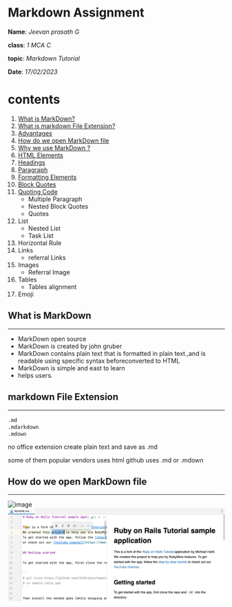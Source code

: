 # Markdown Assignment

**Name**: _Jeevan prasath G_

**class**: _1 MCA C_

**topic**: _Markdown Tutorial_

**Date**: _17/02/2023_

# contents

1. [What is MarkDown?](#what-is-markdown)
2. [What is markdown File Extension?](#markdown-file-extension)
3. [Advantages]()
4. [How do we open MarkDown file](#how-do-we-open-markdown-file)
5. [Why we use MarkDown ?]()
6. [HTML Elements]()
7. [Headings]()
8. [Paragraph]()
9. [Formatting  Elements]()
10. [Block Quotes]()
11. [Quoting Code]()
    - Multiple Paragraph
    - Nested Block Quotes
    - Quotes
12. List
    - Nested List
    - Task List
13. Horizontal Rule
14. Links
    - referral Links
15. Images
    - Referral Image
16. Tables
    - Tables alignment
17. Emoji


## What is MarkDown
***

* MarkDown open source 
* MarkDown is created by john gruber
* MarkDown contains plain text that is formatted in plain text.,and is readable using specific syntax beforeconverted to HTML
* MarkDown is simple and east to learn
* helps users.

## markdown File Extension
***
```
.md
.mdarkdown
.mdown

```


no office extension
create plain text and save as .md

some of them popular vendors  uses html 
github uses .md or .mdown


## How do we open MarkDown file
***

![image](https://mdg.imgix.net/assets/images/dillinger.png)
![image](images/markdown.png)




